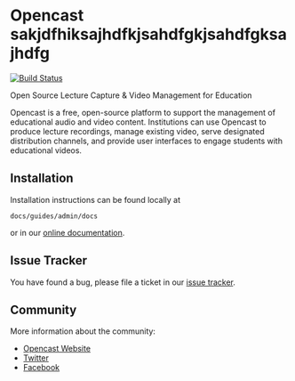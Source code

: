 Opencast
sakjdfhiksajhdfkjsahdfgkjsahdfgksajhdfg
========

[![Build Status](https://travis-ci.org/opencast/opencast.svg?branch=develop)
](https://travis-ci.org/opencast/opencast)

Open Source Lecture Capture & Video Management for Education

Opencast is a free, open-source platform to support the management of
educational audio and video content. Institutions can use Opencast to
produce lecture recordings, manage existing video, serve designated
distribution channels, and provide user interfaces to engage students with
educational videos.


Installation
------------

Installation instructions can be found locally at

    docs/guides/admin/docs

or in our [online documentation](https://docs.opencast.org).


Issue Tracker
-------------

You have found a bug, please file a ticket in our [issue tracker](https://opencast.jira.com).


Community
---------

More information about the community:

- [Opencast Website](http://opencast.org/)
- [Twitter](https://twitter.com/openmatter)
- [Facebook](https://facebook.com/opencast)
